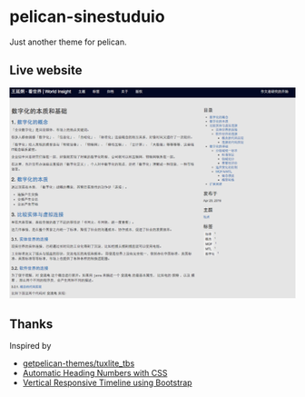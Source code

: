 # pelican-sinestuduio #

Just another theme for pelican.


## Live website ##

[![LiveWebSite](pelican-sinestuduio.png)](http://yanjiong.wang)

## Thanks ##
Inspired by
* [getpelican-themes/tuxlite_tbs](https://github.com/getpelican-themes/tuxlite_tbs)
* [Automatic Heading Numbers with CSS](http://philarcher.org/diary/2013/headingnumbers/)
* [Vertical Responsive Timeline using Bootstrap](http://jenniferperrin.com/article.php?post=Vertical-Responsive-Timeline-using-Bootstrap)
